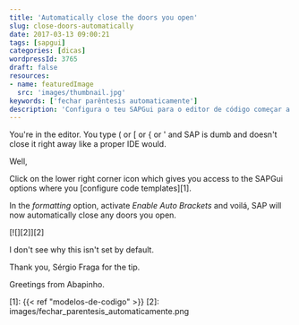 ```yaml
---
title: 'Automatically close the doors you open'
slug: close-doors-automatically
date: 2017-03-13 09:00:21
tags: [sapgui]
categories: [dicas]
wordpressId: 3765
draft: false
resources:
- name: featuredImage
  src: 'images/thumbnail.jpg'
keywords: ['fechar parêntesis automaticamente']
description: 'Configura o teu SAPGui para o editor de código começar a fechar automaticamente os parêntesis e pelicas e aspas que abres.'
---
```

You're in the editor. You type ( or [ or { or ' and SAP is dumb and doesn't close it right away like a proper IDE would.

Well,

Click on the lower right corner icon which gives you access to the SAPGui options where you [configure code templates][1].

In the _formatting_ option, activate _Enable Auto Brackets_ and voilá, SAP will now automatically close any doors you open.

[![][2]][2]

I don't see why this isn't set by default.

Thank you, Sérgio Fraga for the tip.

Greetings from Abapinho.

   [1]: {{< ref "modelos-de-codigo" >}}
   [2]: images/fechar_parentesis_automaticamente.png

